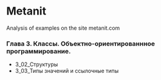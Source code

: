 # Metanit
Analysis of examples on the site metanit.com

### Глава 3. Классы. Объектно-ориентированнное программирование. ###

* 3_02_Структуры
* 3_03_Типы значений и ссылочные типы